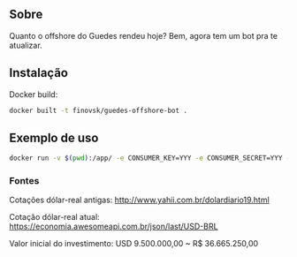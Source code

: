 ## Sobre

Quanto o offshore do Guedes rendeu hoje?
Bem, agora tem um bot pra te atualizar.

## Instalação

Docker build:

```sh
docker built -t finovsk/guedes-offshore-bot .
```


## Exemplo de uso

```sh
docker run -v $(pwd):/app/ -e CONSUMER_KEY=YYY -e CONSUMER_SECRET=YYY -e KEY=YYY -e SECRET=YYY finovsk/guedes-offshore-bot
```
### Fontes

Cotações dólar-real antigas: http://www.yahii.com.br/dolardiario19.html

Cotação dólar-real atual: https://economia.awesomeapi.com.br/json/last/USD-BRL

Valor inicial do investimento:  USD 9.500.000,00 ~ R$ 36.665.250,00 
